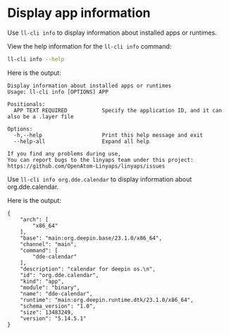 <!--
SPDX-FileCopyrightText: 2023 UnionTech Software Technology Co., Ltd.

SPDX-License-Identifier: LGPL-3.0-or-later
-->

# Display app information

Use `ll-cli info` to display information about installed apps or runtimes.

View the help information for the `ll-cli info` command:

```bash
ll-cli info --help
```

Here is the output:

```text
Display information about installed apps or runtimes
Usage: ll-cli info [OPTIONS] APP

Positionals:
  APP TEXT REQUIRED           Specify the application ID, and it can also be a .layer file

Options:
  -h,--help                   Print this help message and exit
  --help-all                  Expand all help

If you find any problems during use,
You can report bugs to the linyaps team under this project: https://github.com/OpenAtom-Linyaps/linyaps/issues
```

Use `ll-cli info org.dde.calendar` to display information about org.dde.calendar.

Here is the output:

```text
{
    "arch": [
        "x86_64"
    ],
    "base": "main:org.deepin.base/23.1.0/x86_64",
    "channel": "main",
    "command": [
        "dde-calendar"
    ],
    "description": "calendar for deepin os.\n",
    "id": "org.dde.calendar",
    "kind": "app",
    "module": "binary",
    "name": "dde-calendar",
    "runtime": "main:org.deepin.runtime.dtk/23.1.0/x86_64",
    "schema_version": "1.0",
    "size": 13483249,
    "version": "5.14.5.1"
}
```
